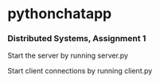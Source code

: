 # pythonchatapp

### Distributed Systems, Assignment 1

Start the server by running server.py

Start client connections by running client.py

